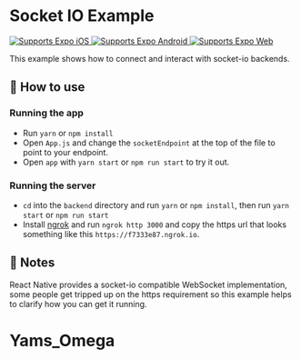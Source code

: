 # Socket IO Example

<p>
  <!-- iOS -->
  <a href="https://itunes.apple.com/app/apple-store/id982107779">
    <img alt="Supports Expo iOS" longdesc="Supports Expo iOS" src="https://img.shields.io/badge/iOS-4630EB.svg?style=flat-square&logo=APPLE&labelColor=999999&logoColor=fff" />
  </a>
  <!-- Android -->
  <a href="https://play.google.com/store/apps/details?id=host.exp.exponent&referrer=blankexample">
    <img alt="Supports Expo Android" longdesc="Supports Expo Android" src="https://img.shields.io/badge/Android-4630EB.svg?style=flat-square&logo=ANDROID&labelColor=A4C639&logoColor=fff" />
  </a>
  <!-- Web -->
  <a href="https://docs.expo.dev/workflow/web/">
    <img alt="Supports Expo Web" longdesc="Supports Expo Web" src="https://img.shields.io/badge/web-4630EB.svg?style=flat-square&logo=GOOGLE-CHROME&labelColor=4285F4&logoColor=fff" />
  </a>
</p>

This example shows how to connect and interact with socket-io backends.

## 🚀 How to use

### Running the app

- Run `yarn` or `npm install`
- Open `App.js` and change the `socketEndpoint` at the top of the file to point to your endpoint.
- Open `app` with `yarn start` or `npm run start` to try it out.

### Running the server

- `cd` into the `backend` directory and run `yarn` or `npm install`, then run `yarn start` or `npm run start`
- Install [ngrok](https://ngrok.com/download) and run `ngrok http 3000` and copy the https url that looks something like this `https://f7333e87.ngrok.io`.

## 📝 Notes

React Native provides a socket-io compatible WebSocket implementation, some people get tripped up on the https requirement so this example helps to clarify how you can get it running.
# Yams_Omega
